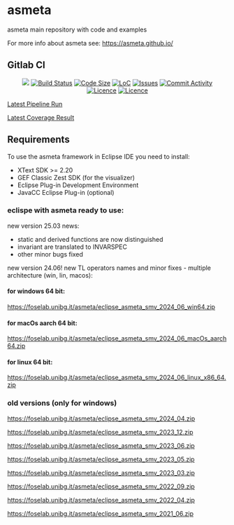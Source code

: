 # asmeta
asmeta main repository with code and examples

For more info about asmeta see: https://asmeta.github.io/

## Gitlab CI
<p align="center">
	<a href="https://gitlab.com/garganti/asmeta/-/pipelines/gitlab_ci/latest" alt="Pipeline Status">
        <img src="https://gitlab.com/garganti/asmeta/badges/gitlab_ci/pipeline.svg" /></a>
    <a href="https://gitlab.com/garganti/asmeta/-/pipelines/gitlab_ci/latest">
        <img src="https://img.shields.io/gitlab/pipeline/garganti/asmeta" alt="Build Status"></a>
    <a href="https://github.com/asmeta/asmeta">
        <img src="https://img.shields.io/github/languages/code-size/asmeta/asmeta"
            alt="Code Size"></a>
    <a href="https://github.com/asmeta/asmeta">
        <img src="https://img.shields.io/tokei/lines/github/asmeta/asmeta"
            alt="LoC"></a>
    <a href="https://github.com/asmeta/asmeta/issues">
        <img src="https://img.shields.io/github/issues/asmeta/asmeta"
            alt="Issues"/></a>
	<a href="https://github.com/asmeta/asmeta/issues">
        <img src="https://img.shields.io/github/commit-activity/y/asmeta/asmeta"
            alt="Commit Activity"/></a>
	<a href="https://github.com/asmeta/asmeta/blob/master/LICENSE">
        <img src="https://img.shields.io/github/license/asmeta/asmeta"
            alt="Licence"/></a>
	<a href="https://github.com/asmeta/asmeta/graphs/contributors">
        <img src="https://img.shields.io/github/contributors/asmeta/asmeta"
            alt="Licence"/></a>
	
</p>

<a href="https://gitlab.com/garganti/asmeta/-/pipelines/gitlab_ci/latest" alt="Latest Pipeline"> Latest Pipeline Run </a>

<a href="https://gitlab.com/garganti/asmeta/-/jobs/artifacts/gitlab_ci/file/reports/coverage/report.aggregate/index.html?job=test-jdk8" alt="Latest Coverage"> Latest Coverage Result </a>

## Requirements
To use the asmeta framework in Eclipse IDE you need to install:

* XText SDK >= 2.20
* GEF Classic Zest SDK (for the visualizer)
* Eclipse Plug-in Development Environment
* JavaCC Eclipse Plug-in (optional)

### eclispe with asmeta ready to use:

new version 25.03 news:
 - static and derived functions are now distinguished
 - invariant are translated to INVARSPEC
 - other minor bugs fixed

new version 24.06! new TL operators names and minor fixes - multiple architecture (win, lin, macos):

#### for windows 64 bit:
https://foselab.unibg.it/asmeta/eclipse_asmeta_smv_2024_06_win64.zip
#### for macOs aarch 64 bit:
https://foselab.unibg.it/asmeta/eclipse_asmeta_smv_2024_06_macOs_aarch64.zip
#### for linux 64 bit:
https://foselab.unibg.it/asmeta/eclipse_asmeta_smv_2024_06_linux_x86_64.zip

### old versions (only for windows)

https://foselab.unibg.it/asmeta/eclipse_asmeta_smv_2024_04.zip

https://foselab.unibg.it/asmeta/eclipse_asmeta_smv_2023_12.zip

https://foselab.unibg.it/asmeta/eclipse_asmeta_smv_2023_06.zip

https://foselab.unibg.it/asmeta/eclipse_asmeta_smv_2023_05.zip

https://foselab.unibg.it/asmeta/eclipse_asmeta_smv_2023_03.zip

https://foselab.unibg.it/asmeta/eclipse_asmeta_smv_2022_09.zip

https://foselab.unibg.it/asmeta/eclipse_asmeta_smv_2022_04.zip

https://foselab.unibg.it/asmeta/eclipse_asmeta_smv_2021_06.zip




